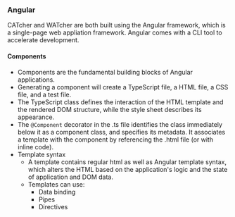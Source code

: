 <!-- ### Tool/Technology 1

List the aspects you learned, and the resources you used to learn them, and a brief summary of each resource.

### Tool/Technology 2

... -->

### Angular
CATcher and WATcher are both built using the Angular framework, which is a single-page web appliation framework. Angular comes with a CLI tool to accelerate development.

#### Components
- Components are the fundamental building blocks of Angular applications.
- Generating a component will create a TypeScript file, a HTML file, a CSS file, and a test file.
- The TypeScript class defines the interaction of the HTML template and the rendered DOM structure, while the style sheet describes its appearance.
- The `@Component` decorator in the .ts file identifies the class immediately below it as a component class, and specifies its metadata. It associates a template with the component by referencing the .html file (or with inline code).
- Template syntax
  - A template contains regular html as well as Angular template syntax, which alters the HTML based on the application's logic and the state of application and DOM data. 
  - Templates can use:
    - Data binding
    - Pipes
    - Directives

<!-- ### GraphQL
- GraphQL is a query language, which is a specific syntax used to query a server to request or mutate data

Drawbacks to using a traditional REST API:
- Overfetching
  - Getting back more data than needed -->


